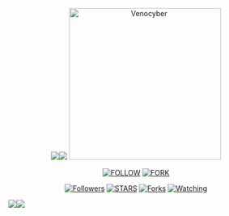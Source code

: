 <p align="center">
<a><img src='https://i.imgur.com/LyHic3i.gif'/></a><a><img src='https://i.imgur.com/LyHic3i.gif'/></a>
<a href="https://github.com/Mudasirking95/TeamMSTBOT95">
    <img alt=Venocyber docs" height="300" src="https://files.catbox.moe/71pfke.jpg">
  </a>
</p>
<p align="center">
<a href='https://whatsapp.com/channel/0029VavOG5W4CrfiM7zHWI30' target="_blank"><img alt='FOLLOW' src='https://img.shields.io/badge/-WHATSAPP-green?style=for-the-badge&logo=Whatsapp&logoColor=white'/></a>
<a href='https://github.com/SahilKing71/MUDASIR-TECHNOLOGY/fork' target="_blank"><img alt='FORK' src='https://img.shields.io/badge/-FORK-black?style=for-the-badge&logo=Github&logoColor=white'/></a>
    
<p align="center">
<a href="https://github.com/SahilKing71?tab=followers"><img title="Followers" src="https://img.shields.io/github/followers/franceking1?label=Followers&style=social"></a>
<a href="https://github.com/SahilKing71/MUDASIR-TECHNOLOGY/stargazers/"><img title="STARS" src="https://img.shields.io/github/stars/SahilKing71/MUDASIR-TECHNOLOGY?&style=social"></a>
<a href="https://github.com/SahilKing71/MUDASIR-TECHNOLOGY/network/members"><img title="Forks" src="https://img.shields.io/github/forks/SahilKing71/MUDASIR-TECHNOLOGY?style=social"></a>
<a href="https://github.com/SahilKing71/MUDASIR-TECHNOLOGY/watchers"><img title="Watching" src="https://img.shields.io/github/watchers/SahilKing71/MUDASIR-TECHNOLOGY?label=Watching&style=social"></a>

<a><img src='https://i.imgur.com/LyHic3i.gif'/></a><a><img src='https://i.imgur.com/LyHic3i.gif'/></a>
